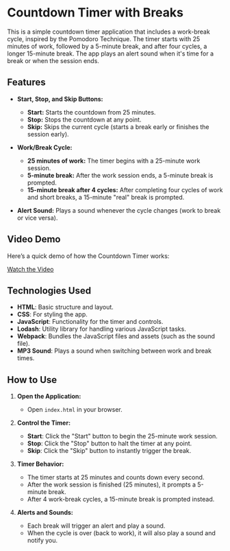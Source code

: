 # Countdown Timer with Breaks

This is a simple countdown timer application that includes a work-break cycle, inspired by the Pomodoro Technique. The timer starts with 25 minutes of work, followed by a 5-minute break, and after four cycles, a longer 15-minute break. The app plays an alert sound when it's time for a break or when the session ends.

## Features

- **Start, Stop, and Skip Buttons:**
  - **Start:** Starts the countdown from 25 minutes.
  - **Stop:** Stops the countdown at any point.
  - **Skip:** Skips the current cycle (starts a break early or finishes the session early).
  
- **Work/Break Cycle:**
  - **25 minutes of work:** The timer begins with a 25-minute work session.
  - **5-minute break:** After the work session ends, a 5-minute break is prompted.
  - **15-minute break after 4 cycles:** After completing four cycles of work and short breaks, a 15-minute "real" break is prompted.

- **Alert Sound:** Plays a sound whenever the cycle changes (work to break or vice versa).

## Video Demo

Here’s a quick demo of how the Countdown Timer works:

[Watch the Video](https://www.loom.com/share/d94a74b523f742569a01586e40005197?sid=529292d7-e38f-4805-a4cd-436e66fdcbca)

## Technologies Used

- **HTML**: Basic structure and layout.
- **CSS**: For styling the app.
- **JavaScript**: Functionality for the timer and controls.
- **Lodash**: Utility library for handling various JavaScript tasks.
- **Webpack**: Bundles the JavaScript files and assets (such as the sound file).
- **MP3 Sound**: Plays a sound when switching between work and break times.

## How to Use

1. **Open the Application:**
   - Open `index.html` in your browser.

2. **Control the Timer:**
   - **Start**: Click the "Start" button to begin the 25-minute work session.
   - **Stop**: Click the "Stop" button to halt the timer at any point.
   - **Skip**: Click the "Skip" button to instantly trigger the break.

3. **Timer Behavior:**
   - The timer starts at 25 minutes and counts down every second.
   - After the work session is finished (25 minutes), it prompts a 5-minute break.
   - After 4 work-break cycles, a 15-minute break is prompted instead.
   
4. **Alerts and Sounds:**
   - Each break will trigger an alert and play a sound.
   - When the cycle is over (back to work), it will also play a sound and notify you.


